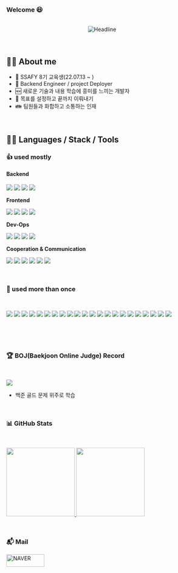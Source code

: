 ### Welcome 😆

<Br>
<div align=center>
        <img src="https://readme-typing-svg.herokuapp.com?color=%236FDA44&size=32&center=true&vCenter=true&width=600&height=50&lines=JBH+GitHub+%F0%9F%91%8B;Back-End+Engineer;Dev-Ops;" alt="Headline" />
</div>

<Br>
<Br>

## :sassy_man:  About me
- 📒 SSAFY 8기 교육생(22.07.13 ~ )
- 🏃 Backend Engineer / project Deployer
- 🆕 새로운 기술과 내용 학습에 흥미를 느끼는 개발자
- 🎯 목표를 설정하고 끝까지 이뤄내기
- 👪 팀원들과 화합하고 소통하는 인재


<Br>
 
## 👨‍💻 Languages / Stack / Tools
 
 <h3>
   👍 used mostly
 </h3>
<h4>
Backend
</h4>

<img src="https://img.shields.io/badge/Spring_Boot-6DB33F?style=for-the-badge&logo=SpringBoot&logoColor=white"> <img src="https://img.shields.io/badge/java-007396?style=for-the-badge&logo=java&logoColor=white"> <img src="https://img.shields.io/badge/Intellij_IDEA-3776AB?style=for-the-badge&logo=IntellijIDEA&logoColor=white"> <img src="https://img.shields.io/badge/MySQL-380953?style=for-the-badge&logo=MySQL&logoColor=white">

**Frontend**

<img src="https://img.shields.io/badge/Vue.js-4FC08D?style=for-the-badge&logo=Vue.js&logoColor=white"> <img src="https://img.shields.io/badge/Node.js-339933?style=for-the-badge&logo=Node.js&logoColor=white">  <img src="https://img.shields.io/badge/flutter-83B81A?style=for-the-badge&logo=flutter Code&logoColor=white">  <img src="https://img.shields.io/badge/VS Code-007ACC?style=for-the-badge&logo=Visual Studio Code&logoColor=white">

**Dev-Ops**

   <img src="https://img.shields.io/badge/Amazon%20AWS-FF9900.svg?&style=for-the-badge&logo=Amazon%20AWS&logoColor=white"> <img src="https://img.shields.io/badge/Docker-%230db7ed.svg?&style=for-the-badge&logo=Docker&logoColor=white"> <img src="https://img.shields.io/badge/Jenkins-D24939?&style=for-the-badge&logo=Jenkins&logoColor=white"> <img src="https://img.shields.io/badge/nginx-009639?&style=for-the-badge&logo=nginx&logoColor=white">
   
   
**Cooperation & Communication**

<img src="https://img.shields.io/badge/gitlab-FC6D26?style=for-the-badge&logo=GitLab&logoColor=white"> <img src="https://img.shields.io/badge/jira-0052CC?style=for-the-badge&logo=Jira&logoColor=white"> <img src="https://img.shields.io/badge/MatterMOST-009688?style=for-the-badge&logo=Mattermost&logoColor=white"> <img src="https://img.shields.io/badge/Notion-EF1970?style=for-the-badge&logo=Notion&logoColor=white"> <img src="https://img.shields.io/badge/Discord-FDA061?style=for-the-badge&logo=Discord&logoColor=white"> <img src="https://img.shields.io/badge/github-FDA145?style=for-the-badge&logo=github&logoColor=white">
 
 <br>
 <h3>
   🎨 used more than once
 </h3>
   <Br>
  <p>
   <img src="https://img.shields.io/badge/C-001E9A.svg?&style=for-the-badge&logo=C&logoColor=white">
   <img src="https://img.shields.io/badge/C++-CC0000?&style=for-the-badge&logo=C++&logoColor=white">
   <img src="https://img.shields.io/badge/pyhton-00599C?&style=for-the-badge&logo=python&logoColor=white">
   <img src="https://img.shields.io/badge/Unity-2C271F.svg?&style=for-the-badge&logo=Unity&logoColor=white">
   <img src="https://img.shields.io/badge/kakao_API-088142?style=for-the-badge&logo=kakao&logoColor=white">
   <img src="https://img.shields.io/badge/naver_API-199ED9?style=for-the-badge&logo=naver&logoColor=white">
   <img src="https://img.shields.io/badge/국가_공공데이터-632CA6?style=for-the-badge&logo=&logoColor=white">
   <img src="https://img.shields.io/badge/Eclipse%20IDE-2C2255.svg?&style=for-the-badge&logo=Eclipse%20IDE&logoColor=white">
   <img src="https://img.shields.io/badge/VMware-F88F00.svg?&style=for-the-badge&logo=VMware&logoColor=white">
   <img src="https://img.shields.io/badge/HTML5-E53236?&style=for-the-badge&logo=HTML5&logoColor=white">
   <img src="https://img.shields.io/badge/CSS3-EF5C55?&style=for-the-badge&logo=CSS3&logoColor=white">
   <img src="https://img.shields.io/badge/Bootstrap-A30701?&style=for-the-badge&logo=Bootstrap&logoColor=white">
   <img src="https://img.shields.io/badge/Android-F09820?&style=for-the-badge&logo=Android&logoColor=white">  
   <img src="https://img.shields.io/badge/Android_Studio-239DFF?&style=for-the-badge&logo=AndroidStudio&logoColor=white">  
   <img src="https://img.shields.io/badge/Kotlin-3CBDB1?&style=for-the-badge&logo=Kotlin&logoColor=white">
   <img src="https://img.shields.io/badge/MariaDB-1572B6?&style=for-the-badge&logo=mariadb&logoColor=white">
   <img src="https://img.shields.io/badge/linux-00B1E7?&style=for-the-badge&logo=linux&logoColor=white">
   <img src="https://img.shields.io/badge/JUnit5-25A162?&style=for-the-badge&logo=Junit5&logoColor=white">  
   <img src="https://img.shields.io/badge/Apache Tomcat-00C4CC?&style=for-the-badge&logo=ApacheTomcat&logoColor=white">
   <img src="https://img.shields.io/badge/Figma-4574E0?&style=for-the-badge&logo=figma&logoColor=white">
   <img src="https://img.shields.io/badge/adobexd-7ED321?&style=for-the-badge&logo=adobexd&logoColor=white">
   <img src="https://img.shields.io/badge/php-F8C517?&style=for-the-badge&logo=php&logoColor=white">
  </p>
<Br>

<Br>
 

<Br>

### 🏆 BOJ(Baekjoon Online Judge) Record
 <Br>
  
 <a href="https://solved.ac/jbhjbh"><img src="http://mazassumnida.wtf/api/generate_badge?boj=jbhjbh"></a>
- 백준 골드 문제 위주로 학습
 
<Br>

### 📊 GitHub Stats
<Br>
<p>
<a href="https://github.com/0901jbh">
  <img height="180em" src="https://github-readme-stats-eight-theta.vercel.app/api?username=0901jbh&show_icons=true&theme=algolia&include_all_commits=true&count_private=true"/>
  <img height="180em" src="https://github-readme-stats-eight-theta.vercel.app/api/top-langs/?username=0901jbh&layout=compact&langs_count=8&theme=algolia"/>
</a>
</p>

<Br>

### :mailbox_with_mail: Mail
<p align="center">

<a href="mailto:0901jbh@naver.com" target="_blank"><img src="https://img.shields.io/badge/NAVER-03C75A?style=flat&logo=Naver&logoColor=white" alt="NAVER" width="100" height="33"></a>
</p>


 </p>
